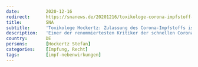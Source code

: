 ```yaml
---
date:          2020-12-16
redirect:      https://snanews.de/20201216/toxikologe-corona-impfstoff-187459.html
title:         SNA
subtitle:      'Toxikologe Hockertz: Zulassung des Corona-Impfstoffs ist „vorsätzliche grobe Körperverletzung“'
description:   'Einer der renommiertesten Kritiker der schnellen Corona-Impfstoffentwicklung ist der Toxikologe Prof. Stefan Hockertz. Er war Direktor und Professor des Institutes für Experimentelle und Klinische Toxikologie am Universitätsklinikum Hamburg Eppendorf. Im Interview nennt er die schnelle Impfstoffzulassung „vorsätzliche grobe Körperverletzung“.'
country:       DE
persons:       [Hockertz Stefan]
categories:    [Impfung, Recht]
tags:          [impf-nebenwirkungen]
---
```

